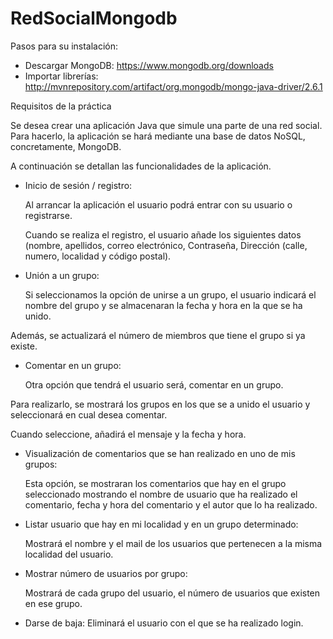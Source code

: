 # RedSocialMongodb
Pasos para su instalación:
 - Descargar MongoDB:   https://www.mongodb.org/downloads
 - Importar librerías:  http://mvnrepository.com/artifact/org.mongodb/mongo-java-driver/2.6.1

Requisitos de la práctica

Se desea crear una aplicación Java que simule una parte de una red social. Para hacerlo, la aplicación se hará mediante una base de datos NoSQL, concretamente, MongoDB.

A continuación se detallan las funcionalidades de la aplicación.
 - Inicio de sesión / registro: 

    Al arrancar la aplicación el usuario podrá entrar con su usuario o registrarse. 
    
    Cuando se realiza el registro, el usuario añade los siguientes datos (nombre, apellidos, correo electrónico, Contraseña, Dirección (calle, numero, localidad y código postal).

 - Unión a un grupo: 
 
   Si seleccionamos la opción de unirse a un grupo, el usuario indicará el nombre del grupo y se almacenaran la fecha y hora en la que se ha unido.

  Además, se actualizará el número de miembros que tiene el grupo si ya existe.

 - Comentar en un grupo: 
 
   Otra opción que tendrá el usuario será, comentar en un grupo. 

  Para realizarlo, se mostrará los grupos en los que se a unido el usuario y seleccionará en cual desea comentar.
  
  Cuando seleccione, añadirá el mensaje y la fecha y hora.
  
 - Visualización de comentarios que se han realizado en uno de mis grupos: 
   
   Esta opción, se mostraran los comentarios que hay en el grupo seleccionado mostrando el nombre de usuario que ha realizado el comentario, fecha y hora del comentario y el autor que lo ha realizado.

 - Listar usuario que hay en mi localidad y en un grupo determinado: 
   
   Mostrará el nombre y el mail de los usuarios que pertenecen a la misma localidad del usuario.

 - Mostrar número de usuarios por grupo: 
 
   Mostrará de cada grupo del usuario, el número de usuarios que existen en ese grupo.
 
 - Darse de baja: Eliminará el usuario con el que se ha realizado login.
